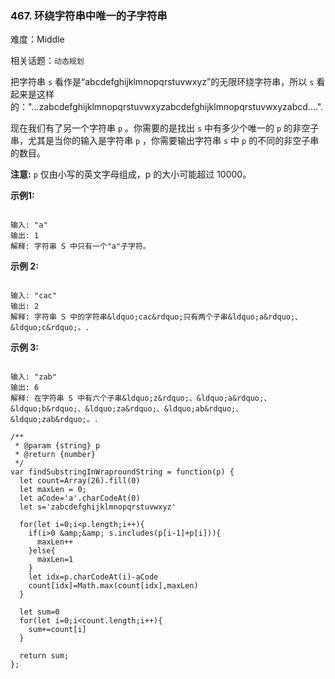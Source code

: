 ### 467. 环绕字符串中唯一的子字符串

难度：Middle

相关话题：`动态规划`

把字符串  `s`  看作是&ldquo;abcdefghijklmnopqrstuvwxyz&rdquo;的无限环绕字符串，所以 `s`  看起来是这样的："...zabcdefghijklmnopqrstuvwxyzabcdefghijklmnopqrstuvwxyzabcd....".



现在我们有了另一个字符串  `p`  。你需要的是找出  `s`  中有多少个唯一的  `p`  的非空子串，尤其是当你的输入是字符串  `p`  ，你需要输出字符串 `s`  中  `p`  的不同的非空子串的数目。



**注意:**   `p` 仅由小写的英文字母组成，p 的大小可能超过 10000。







**示例1:** 



```

输入: "a"
输出: 1
解释: 字符串 S 中只有一个"a"子字符。
```






**示例 2:** 



```

输入: "cac"
输出: 2
解释: 字符串 S 中的字符串&ldquo;cac&rdquo;只有两个子串&ldquo;a&rdquo;、&ldquo;c&rdquo;。.
```






**示例 3:** 



```

输入: "zab"
输出: 6
解释: 在字符串 S 中有六个子串&ldquo;z&rdquo;、&ldquo;a&rdquo;、&ldquo;b&rdquo;、&ldquo;za&rdquo;、&ldquo;ab&rdquo;、&ldquo;zab&rdquo;。.
```





```
/**
 * @param {string} p
 * @return {number}
 */
var findSubstringInWraproundString = function(p) {
  let count=Array(26).fill(0)
  let maxLen = 0; 
  let aCode='a'.charCodeAt(0)
  let s='zabcdefghijklmnopqrstuvwxyz'
  
  for(let i=0;i<p.length;i++){
    if(i>0 &amp;&amp; s.includes(p[i-1]+p[i])){
      maxLen++
    }else{
      maxLen=1
    }
    let idx=p.charCodeAt(i)-aCode
    count[idx]=Math.max(count[idx],maxLen)
  }
  
  let sum=0
  for(let i=0;i<count.length;i++){
    sum+=count[i]
  }

  return sum;
};
```

